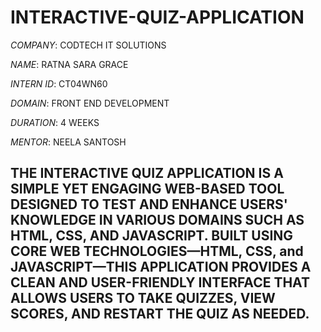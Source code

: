 # INTERACTIVE-QUIZ-APPLICATION

*COMPANY*: CODTECH IT SOLUTIONS

*NAME*: RATNA SARA GRACE

*INTERN ID*: CT04WN60

*DOMAIN*: FRONT END DEVELOPMENT

*DURATION*: 4 WEEKS

*MENTOR*: NEELA SANTOSH

## THE INTERACTIVE QUIZ APPLICATION IS A SIMPLE YET ENGAGING WEB-BASED TOOL DESIGNED TO TEST AND ENHANCE USERS' KNOWLEDGE IN VARIOUS DOMAINS SUCH AS HTML, CSS, AND JAVASCRIPT. BUILT USING CORE WEB TECHNOLOGIES—HTML, CSS, and JAVASCRIPT—THIS APPLICATION PROVIDES A CLEAN AND USER-FRIENDLY INTERFACE THAT ALLOWS USERS TO TAKE QUIZZES, VIEW SCORES, AND RESTART THE QUIZ AS NEEDED.
